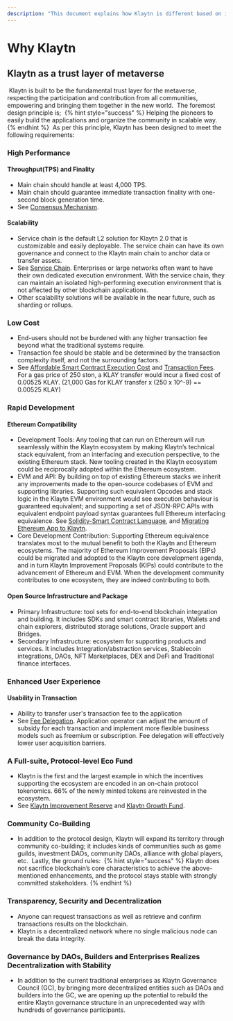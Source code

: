```yaml
---
description: "This document explains how Klaytn is different based on its the key design principles. "
---
```


# Why Klaytn <a id="why-klaytn"></a>

## Klaytn as a trust layer of metaverse <a id="klaytn-as-a-trust-layer-of-metaverse"></a>

​
Klaytn is built to be the fundamental trust layer for the metaverse, respecting the participation and contribution from all communities, empowering and bringing them together in the new world.
​
The foremost design principle is;
​
{% hint style="success" %}
Helping the pioneers to easily build the applications and organize the community in scalable way.
{% endhint %}
​
As per this principle, Klaytn has been designed to meet the following requirements:
​

### High Performance <a id="high-performance"></a>

#### Throughput(TPS) and Finality <a id="throughput-and-finality"></a>

- Main chain should handle at least 4,000 TPS.
- Main chain should guarantee immediate transaction finality with one-second block generation time.
- See [Consensus Mechanism].
  ​

#### Scalability <a id="scalability"></a>

- Service chain is the default L2 solution for Klaytn 2.0 that is customizable and easily deployable. The service chain can have its own governance and connect to the Klaytn main chain to anchor data or transfer assets.
- See [Service Chain]. Enterprises or large networks often want to have their own dedicated execution environment. With the service chain, they can maintain an isolated high-performing execution environment that is not affected by other blockchain applications.
- Other scalability solutions will be available in the near future, such as sharding or rollups.
  ​

### Low Cost  <a id="low-cost"></a>

- End-users should not be burdened with any higher transaction fee beyond what the traditional systems require.
- Transaction fee should be stable and be determined by the transaction complexity itself, and not the surrounding factors.
- See [Affordable Smart Contract Execution Cost] and [Transaction Fees]. For a gas price of 250 ston, a KLAY transfer would incur a fixed cost of 0.00525 KLAY. (21,000 Gas for KLAY transfer x (250 x 10^-9) == 0.00525 KLAY)
  ​

### Rapid Development <a id="rapid-development"></a>

#### Ethereum Compatibility <a id="ethereum-compatibility"></a>

- Development Tools: Any tooling that can run on Ethereum will run seamlessly within the Klaytn ecosystem by making Klaytn’s technical stack equivalent, from an interfacing and execution
  perspective, to the existing Ethereum stack. New tooling created in the Klaytn ecosystem could be reciprocally adopted within the Ethereum ecosystem.
- EVM and API: By building on top of existing Ethereum stacks we inherit any improvements made to the open-source codebases of EVM and supporting libraries. Supporting such equivalent Opcodes and stack logic in the Klaytn EVM environment would see execution behaviour is guaranteed equivalent; and supporting a set of JSON-RPC APIs with equivalent endpoint payload syntax guarantees full Ethereum interfacing equivalence. See [Solidity-Smart Contract Language], and [Migrating Ethereum App to Klaytn].
- Core Development Contribution: Supporting Ethereum equivalence translates most to the mutual benefit to both the Klaytn and Ethereum ecosystems. The majority of Ethereum Improvement Proposals (EIPs) could be migrated and adopted to the Klaytn core development agenda, and in turn Klaytn Improvement Proposals (KIPs) could contribute to the advancement of Ethereum and EVM. When the development community contributes to one ecosystem, they are indeed contributing to both.
  ​

#### Open Source Infrastructure and Package <a id="open-source-infrastructure-and-package"></a>

- Primary Infrastructure: tool sets for end-to-end blockchain integration and building. It includes SDKs and smart contract libraries, Wallets and chain explorers, distributed storage solutions, Oracle support and Bridges.
- Secondary Infrastructure: ecosystem for supporting products and services. It includes Integration/abstraction services, Stablecoin integrations, DAOs, NFT Marketplaces, DEX and DeFi and Traditional finance interfaces.
  ​

### Enhanced User Experience <a id="enhanced-user-experience"></a>

#### Usability in Transaction <a id="usability-in-transaction"></a>

- Ability to transfer user's transaction fee to the application
- See [Fee Delegation]. Application operator can adjust the amount of subsidy for each transaction and implement more flexible business models such as freemium or subscription. Fee delegation will effectively lower user acquisition barriers.
  ​
  ​

### A Full-suite, Protocol-level Eco Fund <a id="contribution-reward"></a>

- Klaytn is the first and the largest example in which the incentives supporting the ecosystem are encoded in an on-chain protocol tokenomics. 66% of the newly minted tokens are reinvested in the ecosystem.
- See [Klaytn Improvement Reserve] and [Klaytn Growth Fund].
  ​
  ​

### Community Co-Building <a id="community-co-building"></a>

- In addition to the protocol design, Klaytn will expand its territory through community co-building; it includes kinds of communities such as game guilds, investment DAOs, community DAOs, alliance with global players, etc.
  ​
  Lastly, the ground rules:
  ​
  {% hint style="success" %}
  Klaytn does not sacrifice blockchain’s core characteristics to achieve the above-mentioned enhancements, and the protocol stays stable with strongly committed stakeholders.
  {% endhint %}

### Transparency, Security and Decentralization <a id="transparency-security-and-decentralization"></a>

- Anyone can request transactions as well as retrieve and confirm transactions results on the blockchain.
- Klaytn is a decentralized network where no single malicious node can break the data integrity.
  ​

### Governance by DAOs, Builders and Enterprises Realizes Decentralization with Stability <a id="governance-by-trusted-entities"></a>

- In addition to the current traditional enterprises as Klaytn Governance Council (GC), by bringing more decentralized entities such as DAOs and builders into the GC, we are opening up the potential to rebuild the entire Klaytn governance structure in an unprecedented way with hundreds of governance participants.

[Decoupling of Key Pairs from Addresses]: design/accounts.md#decoupling-key-pairs-from-addresses

[Multiple Key Pairs and Role-Based Keys]: design/accounts.md#multiple-key-pairs-and-role-based-keys

[Human-Readable Address]: design/accounts.md#human-readable-address-hra

[Consensus Mechanism]: design/consensus-mechanism.md

[Affordable Smart Contract Execution Cost]: design/computation/klaytn-smart-contract.md#affordable-smart-contract-execution-cost

[Transaction Fees]: design/transaction-fees/transaction-fees.md

[Fee Delegation]: design/transactions/README.md#fee-delegation

[Service Chain]: scaling-solutions.md#service-chain

[Solidity-Smart Contract Language]: ../smart-contract/solidity-smart-contract-language.md

[Truffle]: ../toolkit/truffle.md

[Migrating Ethereum App to Klaytn]: ../dapp/tutorials/migrating-ethereum-app-to-klaytn.md

[Incentive Program]: design/token-economy.md

[Klaytn Improvement Reserve]: design/token-economy.md#klaytn-improvement-reserve

[Klaytn Growth Fund]: design/token-economy.md#klaytn-growth-fund
